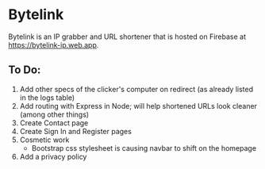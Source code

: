 # Bytelink
Bytelink is an IP grabber and URL shortener that is hosted on Firebase at https://bytelink-ip.web.app.

## To Do:
1. Add other specs of the clicker's computer on redirect (as already listed in the logs table)
2. Add routing with Express in Node; will help shortened URLs look cleaner (among other things)
3. Create Contact page
4. Create Sign In and Register pages
5. Cosmetic work
      - Bootstrap css stylesheet is causing navbar to shift on the homepage
6. Add a privacy policy
